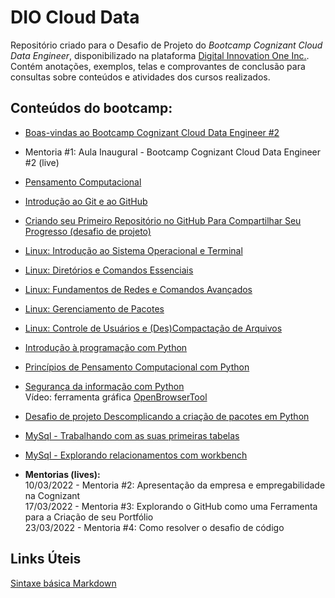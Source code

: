 # DIO Cloud Data
Repositório criado para o Desafio de Projeto do *Bootcamp Cognizant Cloud Data Engineer*, disponibilizado na plataforma [Digital Innovation One Inc.](https://web.dio.me). Contém anotações, exemplos, telas e comprovantes de conclusão para consultas sobre conteúdos e atividades dos cursos realizados.

## **Conteúdos do bootcamp:**
- [Boas-vindas ao Bootcamp Cognizant Cloud Data Engineer #2](https://github.com/rosacarla/dio-desafio-github-repositorio/tree/main/001%20bootcamp-cognizant-cloud-data-engineer%232)
- Mentoria #1: Aula Inaugural - Bootcamp Cognizant Cloud Data Engineer #2 (live)
- [Pensamento Computacional](https://github.com/rosacarla/dio-desafio-github-repositorio/tree/main/002%20pensamento-computacional)
- [Introdução ao Git e ao GitHub](https://github.com/rosacarla/dio-desafio-github-repositorio/tree/main/003%20introducao-git-github)
- [Criando seu Primeiro Repositório no GitHub Para Compartilhar Seu Progresso (desafio de projeto)](https://github.com/rosacarla/dio-desafio-github-repositorio/tree/main/004%20desafio-de-projeto-git-github)
- [Linux: Introdução ao Sistema Operacional e Terminal](https://github.com/rosacarla/dio-desafio-github-repositorio/tree/main/005%20linux)
- [Linux: Diretórios e Comandos Essenciais](https://github.com/rosacarla/dio-desafio-github-repositorio/tree/main/005%20linux)
- [Linux: Fundamentos de Redes e Comandos Avançados](https://github.com/rosacarla/dio-desafio-github-repositorio/tree/main/005%20linux)
- [Linux: Gerenciamento de Pacotes](https://github.com/rosacarla/dio-desafio-github-repositorio/tree/main/005%20linux)
- [Linux: Controle de Usuários e (Des)Compactação de Arquivos](https://github.com/rosacarla/dio-desafio-github-repositorio/tree/main/005%20linux)
- [Introdução à programação com Python](https://github.com/rosacarla/dio-desafio-github-repositorio/tree/main/006%20python)
- [Princípios de Pensamento Computacional com Python](https://github.com/rosacarla/dio-desafio-github-repositorio/tree/main/007%20pensamento%20computacional%20python)
- [Segurança da informação com Python](https://github.com/rosacarla/dio-desafio-github-repositorio/tree/main/008%20seguranca%20informacao%20python)
  <br/>Vídeo: ferramenta gráfica [OpenBrowserTool](https://screencast-o-matic.com/watch/c3ewhAVqFve)
- [Desafio de projeto Descomplicando a criação de pacotes em Python](https://github.com/rosacarla/package_simple_project)
- [MySql - Trabalhando com as suas primeiras tabelas](https://github.com/rosacarla/Dio-desafio-github-repositorio/tree/main/013%20SQL)
- [MySql - Explorando relacionamentos com workbench](https://github.com/rosacarla/Dio-desafio-github-repositorio/tree/main/013%20SQL)


- **Mentorias (lives):** <br/>
    10/03/2022 - Mentoria #2: Apresentação da empresa e empregabilidade na Cognizant <br/>
    17/03/2022 - Mentoria #3: Explorando o GitHub como uma Ferramenta para a Criação de seu Portfólio <br/>
    23/03/2022 - Mentoria #4: Como resolver o desafio de código <br/>



## Links Úteis
[Sintaxe básica Markdown](https://www.markdownguide.org)
